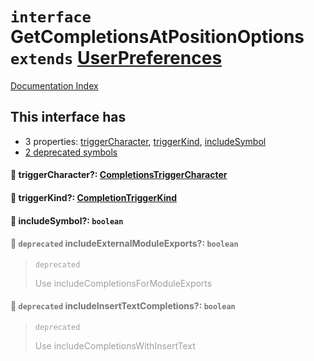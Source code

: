 # `interface` GetCompletionsAtPositionOptions `extends` [UserPreferences](../private.interface.UserPreferences/README.md)

[Documentation Index](../README.md)

## This interface has

- 3 properties:
[triggerCharacter](#-triggercharacter-completionstriggercharacter),
[triggerKind](#-triggerkind-completiontriggerkind),
[includeSymbol](#-includesymbol-boolean)
- [2 deprecated symbols](#-deprecated-includeexternalmoduleexports-boolean)


#### 📄 triggerCharacter?: [CompletionsTriggerCharacter](../private.type.CompletionsTriggerCharacter/README.md)



#### 📄 triggerKind?: [CompletionTriggerKind](../private.enum.CompletionTriggerKind/README.md)



#### 📄 includeSymbol?: `boolean`



<div style="opacity:0.6">

#### 📄 `deprecated` includeExternalModuleExports?: `boolean`

> `deprecated`
> 
> Use includeCompletionsForModuleExports



#### 📄 `deprecated` includeInsertTextCompletions?: `boolean`

> `deprecated`
> 
> Use includeCompletionsWithInsertText



</div>

